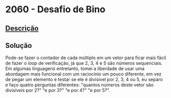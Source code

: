 # 2060 - Desafio de Bino

## [Descrição](https://www.beecrowd.com.br/judge/pt/problems/view/2060)

## Solução

Pode-se fazer o contador de cada múltiplo em um vetor para ficar mais fácil de fazer o _loop_ de verificação, já que 2, 3, 4 e 5 são números sequenciais. Em algumas linguagens entretanto, tomei a liberdade de usar uma abordagem mais funcional com um raciocínio um pouco diferente, em vez de pegar um elemento e testar se ele é divisível por 2, 3, 4 ou 5, eu separo e faço quatro perguntas diferentes: "quantos números deste vetor são divisíveis por 2?" "e por 3?" "e por 4?" "e por 5?".